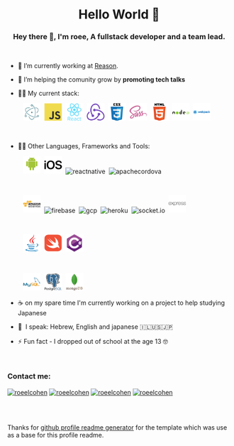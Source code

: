 <h1 align="center">Hello World 👾</h1>

<h3 align="center">Hey there 👋, I'm roee, A fullstack developer and a team lead.</h3>

<br>

- 🔭 I’m currently working at [Reason](https://github.com/ReasonSoftware).

- 🌱 I’m helping the comunity grow by **promoting tech talks**

- 👨‍💻 My current stack:

&nbsp;&nbsp;&nbsp;&nbsp;&nbsp;&nbsp;&nbsp;&nbsp;
<img src="https://raw.githubusercontent.com/devicons/devicon/master/icons/electron/electron-original.svg" alt="electron" width="40" height="40"/>&nbsp;
<img src="https://raw.githubusercontent.com/devicons/devicon/master/icons/javascript/javascript-original.svg" alt="javascript" width="40" height="40"/>&nbsp;
<img src="https://raw.githubusercontent.com/devicons/devicon/master/icons/react/react-original-wordmark.svg" alt="react" width="40" height="40"/>&nbsp;
<img src="https://raw.githubusercontent.com/devicons/devicon/master/icons/redux/redux-original.svg" alt="redux" width="40" height="40"/>&nbsp;
<img src="https://raw.githubusercontent.com/devicons/devicon/master/icons/css3/css3-original-wordmark.svg" alt="css3" width="40" height="40"/>&nbsp;
<img src="https://raw.githubusercontent.com/devicons/devicon/master/icons/sass/sass-original.svg" alt="sass" width="40" height="40"/>&nbsp;
<img src="https://raw.githubusercontent.com/devicons/devicon/master/icons/html5/html5-original-wordmark.svg" alt="html5" width="40" height="40"/>&nbsp;
<img src="https://raw.githubusercontent.com/devicons/devicon/master/icons/nodejs/nodejs-original-wordmark.svg" alt="nodejs" width="40" height="40"/>&nbsp;
<img src="https://raw.githubusercontent.com/devicons/devicon/d00d0969292a6569d45b06d3f350f463a0107b0d/icons/webpack/webpack-original-wordmark.svg" alt="webpack" width="40" height="40"/>

<br> 

- 👨‍🏫 Other Languages, Frameworks and Tools:

&nbsp;&nbsp;&nbsp;&nbsp;&nbsp;&nbsp;&nbsp;&nbsp;
<img src="https://raw.githubusercontent.com/devicons/devicon/master/icons/android/android-original-wordmark.svg" alt="android" width="40" height="40"/>&nbsp;
<img src="https://raw.githubusercontent.com/github/explore/80688e429a7d4ef2fca1e82350fe8e3517d3494d/topics/ios/ios.png" alt="iOS" width="40" height="40"/>&nbsp;
<img src="https://reactnative.dev/img/header_logo.svg" alt="reactnative" width="40" height="40"/>&nbsp;
<img src="https://www.vectorlogo.zone/logos/apache_cordova/apache_cordova-icon.svg" alt="apachecordova" width="40" height="40"/>&nbsp;

<br>

&nbsp;&nbsp;&nbsp;&nbsp;&nbsp;&nbsp;&nbsp;&nbsp;
<img src="https://raw.githubusercontent.com/devicons/devicon/master/icons/amazonwebservices/amazonwebservices-original-wordmark.svg" alt="aws" width="40" height="40"/>&nbsp;
<img src="https://www.vectorlogo.zone/logos/firebase/firebase-icon.svg" alt="firebase" width="40" height="40"/>&nbsp;
<img src="https://www.vectorlogo.zone/logos/google_cloud/google_cloud-icon.svg" alt="gcp" width="40" height="40"/>&nbsp;
<img src="https://www.vectorlogo.zone/logos/heroku/heroku-icon.svg" alt="heroku" width="40" height="40"/>&nbsp;
<img src="https://avatars.githubusercontent.com/u/10566080?s=200&v=4" alt="socket.io" width="40" height="40"/>&nbsp;
<img src="https://raw.githubusercontent.com/devicons/devicon/master/icons/express/express-original-wordmark.svg" alt="express" width="40" height="40"/>&nbsp;

<br>

&nbsp;&nbsp;&nbsp;&nbsp;&nbsp;&nbsp;&nbsp;&nbsp;
<img src="https://raw.githubusercontent.com/devicons/devicon/master/icons/java/java-original.svg" alt="java" width="40" height="40"/>&nbsp;
<img src="https://raw.githubusercontent.com/devicons/devicon/master/icons/swift/swift-original.svg" alt="swift" width="40" height="40"/>&nbsp;
<img src="https://raw.githubusercontent.com/devicons/devicon/master/icons/csharp/csharp-original.svg" alt="csharp" width="40" height="40"/>&nbsp;


<br>

&nbsp;&nbsp;&nbsp;&nbsp;&nbsp;&nbsp;&nbsp;&nbsp;
<img src="https://raw.githubusercontent.com/devicons/devicon/master/icons/mysql/mysql-original-wordmark.svg" alt="mysql" width="40" height="40"/>&nbsp;
<img src="https://raw.githubusercontent.com/devicons/devicon/master/icons/postgresql/postgresql-original-wordmark.svg" alt="postgresql" width="40" height="40"/>&nbsp;
<img src="https://raw.githubusercontent.com/devicons/devicon/master/icons/mongodb/mongodb-original-wordmark.svg" alt="mongodb" width="40" height="40"/>&nbsp;


- ☕️ on my spare time I'm currently working on a project to help studying Japanese

- 🎤 &nbsp;I speak: Hebrew, English and japanese 🇮🇱🇺🇸🇯🇵

- ⚡ Fun fact - I dropped out of school at the age 13 🤓

<br>

<h3 align="left">Contact me:</h3>
<p align="left">
<a href="https://linkedin.com/in/roeelcohen" target="blank"><img align="center" src="https://raw.githubusercontent.com/rahuldkjain/github-profile-readme-generator/master/src/images/icons/Social/linked-in-alt.svg" alt="roeelcohen" height="30" width="40" /></a>
<a href="https://stackoverflow.com/users/roeelcohen" target="blank"><img align="center" src="https://raw.githubusercontent.com/rahuldkjain/github-profile-readme-generator/master/src/images/icons/Social/stack-overflow.svg" alt="roeelcohen" height="30" width="40" /></a>
<a href="https://fb.com/roeelcohen" target="blank"><img align="center" src="https://raw.githubusercontent.com/rahuldkjain/github-profile-readme-generator/master/src/images/icons/Social/facebook.svg" alt="roeelcohen" height="30" width="40" /></a>
<a href="https://instagram.com/roeelcohen" target="blank"><img align="center" src="https://raw.githubusercontent.com/rahuldkjain/github-profile-readme-generator/master/src/images/icons/Social/instagram.svg" alt="roeelcohen" height="30" width="40" /></a>
</p>

<br><br>

Thanks for [github profile readme generator](https://github.com/rahuldkjain/github-profile-readme-generator) for the template which was use as a base for this profile readme.
